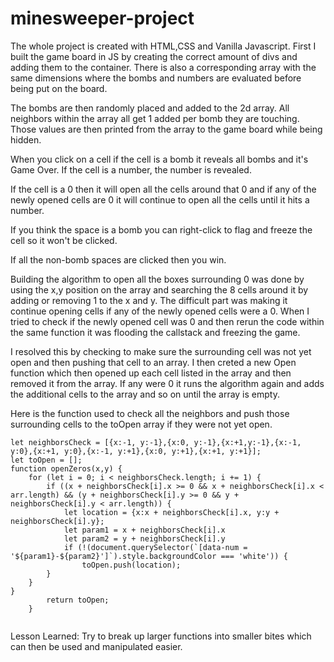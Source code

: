 # minesweeper-project

The whole project is created with HTML,CSS and Vanilla Javascript. First I built the game board in JS by creating the correct amount of divs and adding them to the container. There is also a corresponding array with the same dimensions where the bombs and numbers are evaluated before being put on the board.

The bombs are then randomly placed and added to the 2d array. All neighbors within the array all get 1 added per bomb they are touching. Those values are then printed from the array to the game board while being hidden.

When you click on a cell if the cell is a bomb it reveals all bombs and it's Game Over. If the cell is a number, the number is revealed.

If the cell is a 0 then it will open all the cells around that 0 and if any of the newly opened cells are 0 it will continue to open all the cells until it hits a number.

If you think the space is a bomb you can right-click to flag and freeze the cell so it won't be clicked. 

If all the non-bomb spaces are clicked then you win.

Building the algorithm to open all the boxes surrounding 0 was done by using the x,y position on the array and searching the 8 cells around it by adding or removing 1 to the x and y. The difficult part was making it continue opening cells if any of the newly opened cells were a 0. When I tried to check if the newly opened cell was 0 and then rerun the code within the same function it was flooding the callstack and freezing the game. 

I resolved this by checking to make sure the surrounding cell was not yet open and then pushing that cell to an array. I then creted a new Open function which then opened up each cell listed in the array and then removed it from the array. If any were 0 it runs the algorithm again and adds the additional cells to the array and so on until the array is empty.

Here is the function used to check all the neighbors and push those surrounding cells to the toOpen array if they were not yet open.

```
let neighborsCheck = [{x:-1, y:-1},{x:0, y:-1},{x:+1,y:-1},{x:-1, y:0},{x:+1, y:0},{x:-1, y:+1},{x:0, y:+1},{x:+1, y:+1}];
let toOpen = [];
function openZeros(x,y) {
    for (let i = 0; i < neighborsCheck.length; i += 1) {
        if ((x + neighborsCheck[i].x >= 0 && x + neighborsCheck[i].x < arr.length) && (y + neighborsCheck[i].y >= 0 && y + neighborsCheck[i].y < arr.length)) {
            let location = {x:x + neighborsCheck[i].x, y:y + neighborsCheck[i].y};
            let param1 = x + neighborsCheck[i].x
            let param2 = y + neighborsCheck[i].y
            if (!(document.querySelector(`[data-num = '${param1}-${param2}']`).style.backgroundColor === 'white')) {
                toOpen.push(location);
        }
    }
}
        return toOpen;
    }
    
```

Lesson Learned: Try to break up larger functions into smaller bites which can then be used and manipulated easier.